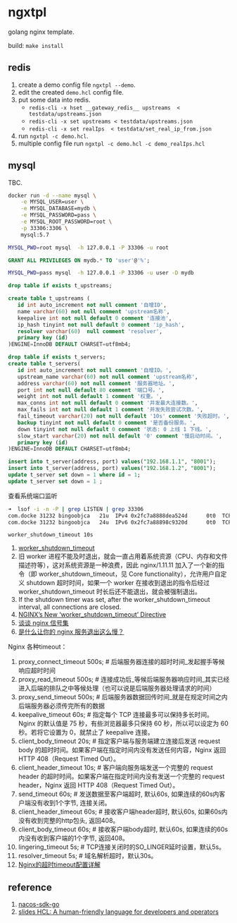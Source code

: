 # ngxtpl

golang nginx template.

build: `make install`

## redis

1. create a demo config file `ngxtpl --demo`.
1. edit the created `demo.hcl` config file.
1. put some data into redis.
    - `redis-cli -x hset __gateway_redis__ upstreams  < testdata/upstreams.json`
    - `redis-cli -x set upstreams < testdata/upstreams.json` 
    - `redis-cli -x set realIps  < testdata/set_real_ip_from.json`
1. run `ngxtpl -c demo.hcl`.
1. multiple config file run `ngxtpl -c demo.hcl -c demo_realIps.hcl`

## mysql

TBC.

```bash
docker run -d --name mysql \
    -e MYSQL_USER=user \
    -e MYSQL_DATABASE=mydb \
    -e MYSQL_PASSWORD=pass \
    -e MYSQL_ROOT_PASSWORD=root \
    -p 33306:3306 \
    mysql:5.7
```

```bash
MYSQL_PWD=root mysql  -h 127.0.0.1 -P 33306 -u root
```

```sql
GRANT ALL PRIVILEGES ON mydb.* TO 'user'@'%';
```

```bash
MYSQL_PWD=pass mysql  -h 127.0.0.1 -P 33306 -u user -D mydb
```

```sql
drop table if exists t_upstreams;

create table t_upstreams (
   id int auto_increment not null comment '自增ID',
   name varchar(60) not null comment 'upstream名称',
   keepalive int not null default 0 comment '连接池', 
   ip_hash tinyint not null default 0 comment 'ip_hash',
   resolver varchar(60)  null comment 'resolver',
   primary key (id)
)ENGINE=InnoDB DEFAULT CHARSET=utf8mb4;

drop table if exists t_servers;
create table t_servers(
   id int auto_increment not null comment '自增ID。',
   upstream_name varchar(60) not null comment 'upstream名称',
   address varchar(60) not null comment '服务器地址。',
   port int not null default 80 comment '端口号。',
   weight int not null default 1 comment '权重。',
   max_conns int not null default 0 comment '并发最大连接数。',
   max_fails int not null default 1 comment '并发失败尝试次数。',
   fail_timeout varchar(20) not null default '10s' comment '失败超时。',
   backup tinyint not null default 0 comment '是否备份服务。',
   down tinyint not null default 0 comment '状态: 0 上线 1 下线。',
   slow_start varchar(20) not null default '0' comment '慢启动时间。',
   primary key (id)
)ENGINE=InnoDB DEFAULT CHARSET=utf8mb4;

insert into t_server(address, port) values("192.168.1.1", "8001");
insert into t_server(address, port) values("192.168.1.2", "8001");
update t_server set down = 1 where id = 1;
update t_server set down = 1 ;
```

查看系统端口监听

```bash
➜  lsof -i -n -P | grep LISTEN | grep 33306
com.docke 31232 bingoobjca   21u  IPv4 0x2fc7a8888dea524d      0t0  TCP *:33306 (LISTEN)
com.docke 31232 bingoobjca   24u  IPv6 0x2fc7a88898c9320d      0t0  TCP [::1]:33306 (LISTEN)
```

`worker_shutdown_timeout 10s`

1. [worker_shutdown_timeout](http://nginx.org/en/docs/ngx_core_module.html#worker_shutdown_timeout)
1. 旧 worker 进程不能及时退出，就会一直占用着系统资源（CPU、内存和文件描述符等），这对系统资源是一种浪费，因此 nginx/1.11.11 加入了一个新的指令（即 worker_shutdown_timeout，见 Core functionality），允许用户自定义 shutdown 超时时间，如果一个 worker 在接收到退出的指令后经过 worker_shutdown_timeout 时长后还不能退出，就会被强制退出。
1. If the shutdown timer was set, after the worker_shutdown_timeout interval, all connections are closed.
1. [NGINX’s New ‘worker_shutdown_timeout’ Directive](https://medium.com/statuscode/nginxs-new-worker-shutdown-timeout-directive-d60f9c1142f8)
1. [谈谈 nginx 信号集](http://io.upyun.com/2017/08/19/nginx-signals/)
1. [是什么让你的 nginx 服务退出这么慢？](https://zhuanlan.zhihu.com/p/34792840)


Nginx 各种timeout：

1. proxy_connect_timeout 500s; # 后端服务器连接的超时时间_发起握手等候响应超时时间
1. proxy_read_timeout 500s; # 连接成功后_等候后端服务器响应时间_其实已经进入后端的排队之中等候处理（也可以说是后端服务器处理请求的时间）
1. proxy_send_timeout 500s; # 后端服务器数据回传时间_就是在规定时间之内后端服务器必须传完所有的数据
1. keepalive_timeout 60s; # 指定每个 TCP 连接最多可以保持多长时间。Nginx 的默认值是 75 秒，有些浏览器最多只保持 60 秒，所以可以设定为 60 秒。若将它设置为 0，就禁止了 keepalive 连接。
1. client_body_timeout 20s; # 指定客户端与服务端建立连接后发送 request body 的超时时间。如果客户端在指定时间内没有发送任何内容，Nginx 返回 HTTP 408（Request Timed Out）。
1. client_header_timeout 10s; # 客户端向服务端发送一个完整的 request header 的超时时间。如果客户端在指定时间内没有发送一个完整的 request header，Nginx 返回 HTTP 408（Request Timed Out）。
1. send_timeout 60s; # 发送数据至客户端超时, 默认60s, 如果连续的60s内客户端没有收到1个字节, 连接关闭。
1. client_header_timeout 60s; # 接收客户端header超时, 默认60s, 如果60s内没有收到完整的http包头, 返回408。
1. client_body_timeout 60s; # 接收客户端body超时, 默认60s, 如果连续的60s内没有收到客户端的1个字节, 返回408。
1. lingering_timeout 5s; # TCP连接关闭时的SO_LINGER延时设置，默认5s。
1. resolver_timeout 5s; # 域名解析超时，默认30s。
1. [Nginx的超时timeout配置详解](https://juejin.im/post/5b696a24e51d45191e0d3e56)

## reference

1. [nacos-sdk-go](https://github.com/nacos-group/nacos-sdk-go)
1. [slides HCL: A human-friendly language for developers and operators](https://speakerdeck.com/anubhavmishra/hcl-a-human-friendly-language-for-developers-and-operators)